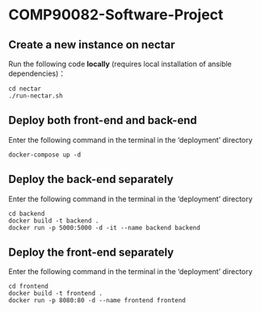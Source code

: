 # COMP90082-Software-Project

## Create a new instance on nectar
Run the following code **locally** (requires local installation of ansible dependencies)：
```shell
cd nectar
./run-nectar.sh
```

## Deploy both front-end and back-end
Enter the following command in the terminal in the ‘deployment’ directory
```shell
docker-compose up -d
```

## Deploy the back-end separately
Enter the following command in the terminal in the ‘deployment’ directory
```shell
cd backend
docker build -t backend .
docker run -p 5000:5000 -d -it --name backend backend
```

## Deploy the front-end separately
Enter the following command in the terminal in the ‘deployment’ directory
```shell
cd frontend
docker build -t frontend .
docker run -p 8080:80 -d --name frontend frontend
```
